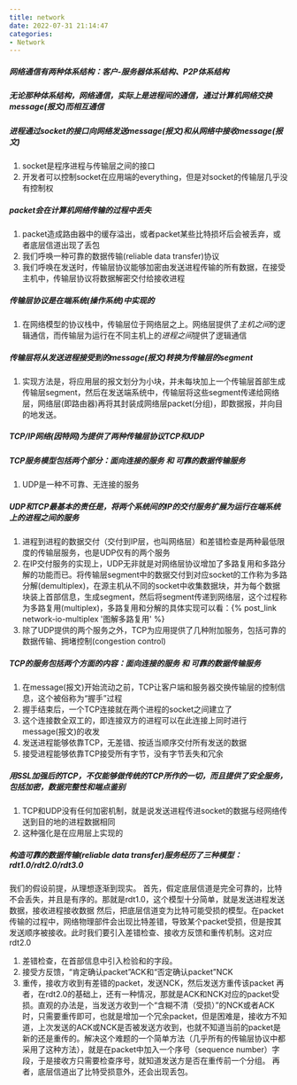 ```yaml
---
title: network
date: 2022-07-31 21:14:47
categories:
- Network
---
```

##### 网络通信有两种体系结构：客户-服务器体系结构、P2P体系结构

##### 无论那种体系结构，网络通信，实际上是进程间的通信，通过计算机网络交换message(报文)而相互通信

##### 进程通过socket的接口向网络发送message(报文)和从网络中接收message(报文)
1. socket是程序进程与传输层之间的接口
2. 开发者可以控制socket在应用端的everything，但是对socket的传输层几乎没有控制权

##### packet会在计算机网络传输的过程中丢失
1. packet造成路由器中的缓存溢出，或者packet某些比特损坏后会被丢弃，或者底层信道出现了丢包
2. 我们呼唤一种可靠的数据传输(reliable data transfer)协议
3. 我们呼唤在发送时，传输层协议能够加密由发送进程传输的所有数据，在接受主机中，传输层协议将数据解密交付给接收进程

##### 传输层协议是在端系统(操作系统)中实现的
1. 在网络模型的协议栈中，传输层位于网络层之上。网络层提供了*主机之间*的逻辑通信，而传输层为运行在不同主机上的*进程之间*提供了逻辑通信

##### 传输层将从发送进程接受到的message(报文)转换为传输层的segment
1. 实现方法是，将应用层的报文划分为小块，并未每块加上一个传输层首部生成传输层segment，然后在发送端系统中，传输层将这些segment传递给网络层，网络层(即路由器)再将其封装成网络层packet(分组)，即数据报，并向目的地发送。

##### TCP/IP网络(因特网)为提供了两种传输层协议TCP和UDP

##### TCP服务模型包括两个部分：面向连接的服务 和 可靠的数据传输服务
1. UDP是一种不可靠、无连接的服务

##### UDP和TCP最基本的责任是，将两个系统间的IP的交付服务扩展为运行在端系统上的进程之间的服务
1. 进程到进程的数据交付（交付到IP层，也叫网络层）和差错检查是两种最低限度的传输层服务，也是UDP仅有的两个服务
2. 在IP交付服务的实现上，UDP无非就是对网络层协议增加了多路复用和多路分解的功能而已。将传输层segment中的数据交付到对应socket的工作称为多路分解(demultiplex)，在源主机从不同的socket中收集数据块，并为每个数据块装上首部信息，生成segment，然后将segment传递到网络层，这个过程称为多路复用(multiplex)，多路复用和分解的具体实现可以看：{% post_link network-io-multiplex '图解多路复用' %}
2. 除了UDP提供的两个服务之外，TCP为应用提供了几种附加服务，包括可靠的数据传输、拥堵控制(congestion control)

##### TCP的服务包括两个方面的内容：面向连接的服务 和 可靠的数据传输服务
1. 在message(报文)开始流动之前，TCP让客户端和服务器交换传输层的控制信息，这个被俗称为“握手”过程
2. 握手结束后，一个TCP连接就在两个进程的socket之间建立了
3. 这个连接数全双工的，即连接双方的进程可以在此连接上同时进行message(报文)的收发
1. 发送进程能够依靠TCP，无差错、按适当顺序交付所有发送的数据
2. 接受进程能够依靠TCP接受所有字节，没有字节丢失和冗余

##### 用SSL加强后的TCP，不仅能够做传统的TCP所作的一切，而且提供了安全服务，包括加密，数据完整性和端点鉴别
1. TCP和UDP没有任何加密机制，就是说发送进程传进socket的数据与经网络传送到目的地的进程数据相同
2. 这种强化是在应用层上实现的


##### 构造可靠的数据传输(reliable data transfer)服务经历了三种模型：rdt1.0/rdt2.0/rdt3.0
我们的假设前提，从理想逐渐到现实。
首先，假定底层信道是完全可靠的，比特不会丢失，并且是有序的。那就是rdt1.0，这个模型十分简单，就是发送进程发送数据，接收进程接收数据
然后，把底层信道变为比特可能受损的模型。在packet传输的过程中，网络物理部件会出现比特差错，导致某个packet受损，但是按其发送顺序被接收。此时我们要引入差错检查、接收方反馈和重传机制。这对应rdt2.0
1. 差错检查，在首部信息中引入检验和的字段。
2. 接受方反馈，“肯定确认packet”ACK和“否定确认packet”NCK
3. 重传，接收方收到有差错的packet，发送NCK，然后发送方重传该packet
再者，在rdt2.0的基础上，还有一种情况，那就是ACK和NCK对应的packet受损。直观的办法是，当发送方收到一个“含糊不清（受损）”的NCK或者ACK时，只需要重传即可，也就是增加一个冗余packet，但是困难是，接收方不知道，上次发送的ACK或NCK是否被发送方收到，也就不知道当前的packet是新的还是重传的。解决这个难题的一个简单方法（几乎所有的传输层协议中都采用了这种方法），就是在packet中加入一个序号（sequence number）字段，于是接收方只需要检查序号，就知道发送方是否在重传前一个分组。
再者，底层信道出了比特受损意外，还会出现丢包。



